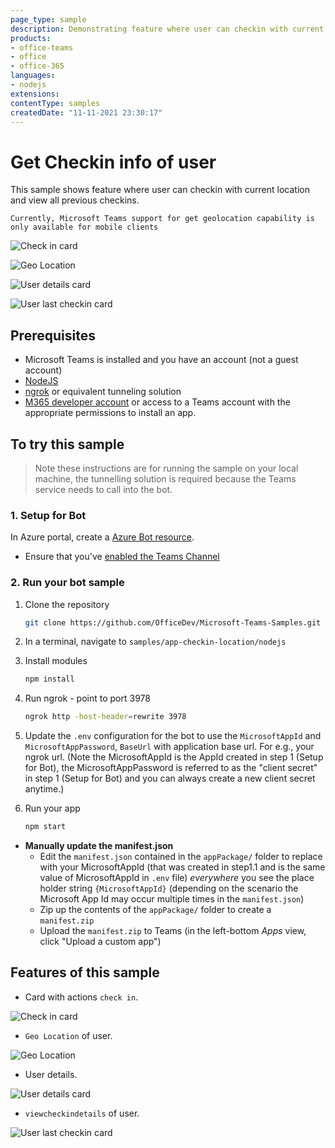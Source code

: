 ```yaml
---
page_type: sample
description: Demonstrating feature where user can checkin with current location and view all previous checkins.
products:
- office-teams
- office
- office-365
languages:
- nodejs
extensions:
contentType: samples
createdDate: "11-11-2021 23:30:17"
---
```

# Get Checkin info of user

This sample shows feature where user can checkin with current location and view all previous checkins.

`Currently, Microsoft Teams support for get geolocation capability is only available for mobile clients`

![Check in card](Images/CheckinCard.png)

![Geo Location](Images/GeoLocation.png)

![User details card](Images/UserDetailsCard.png)

![User last checkin card](Images/UserLastCheckInCard.png)

## Prerequisites

- Microsoft Teams is installed and you have an account (not a guest account)
-  [NodeJS](https://nodejs.org/en/)
-  [ngrok](https://ngrok.com/) or equivalent tunneling solution
-  [M365 developer account](https://docs.microsoft.com/en-us/microsoftteams/platform/concepts/build-and-test/prepare-your-o365-tenant) or access to a Teams account with the 
   appropriate permissions to install an app.

## To try this sample

> Note these instructions are for running the sample on your local machine, the tunnelling solution is required because
> the Teams service needs to call into the bot.

### 1. Setup for Bot
In Azure portal, create a [Azure Bot resource](https://docs.microsoft.com/en-us/azure/bot-service/bot-builder-authentication?view=azure-bot-service-4.0&tabs=csharp%2Caadv2).
- Ensure that you've [enabled the Teams Channel](https://docs.microsoft.com/en-us/azure/bot-service/channel-connect-teams?view=azure-bot-service-4.0)

### 2. Run your bot sample
1) Clone the repository

    ```bash
    git clone https://github.com/OfficeDev/Microsoft-Teams-Samples.git
    ```

2) In a terminal, navigate to `samples/app-checkin-location/nodejs`

3) Install modules

    ```bash
    npm install
    ```

4) Run ngrok - point to port 3978

    ```bash
    ngrok http -host-header=rewrite 3978
    ```
5) Update the `.env` configuration for the bot to use the `MicrosoftAppId` and `MicrosoftAppPassword`, `BaseUrl` with application base url. For e.g., your ngrok url. (Note the MicrosoftAppId is the AppId created in step 1 (Setup for Bot), the MicrosoftAppPassword is referred to as the "client secret" in step 1 (Setup for Bot) and you can always create a new client secret anytime.)

6) Run your app

    ```bash
    npm start
    ```
- **Manually update the manifest.json**
    - Edit the `manifest.json` contained in the  `appPackage/` folder to replace with your MicrosoftAppId (that was created in step1.1 and is the same value of MicrosoftAppId in `.env` file) *everywhere* you see the place holder string `{MicrosoftAppId}` (depending on the scenario the Microsoft App Id may occur multiple times in the `manifest.json`)
    - Zip up the contents of the `appPackage/` folder to create a `manifest.zip`
    - Upload the `manifest.zip` to Teams (in the left-bottom *Apps* view, click "Upload a custom app")

## Features of this sample

- Card with actions `check in`. 

![Check in card](Images/CheckinCard.png)

- `Geo Location` of user.

![Geo Location](Images/GeoLocation.png)

- User details.

![User details card](Images/UserDetailsCard.png)

- `viewcheckindetails` of user.

![User last checkin card](Images/UserLastCheckInCard.png)

